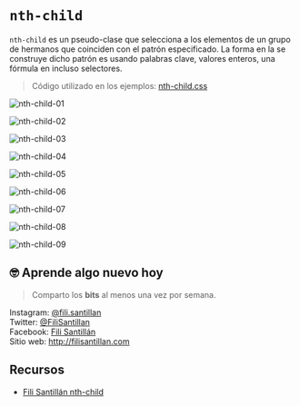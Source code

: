 # `nth-child`

`nth-child` es un pseudo-clase que selecciona a los elementos de un grupo de hermanos que coinciden con el patrón especificado. La forma en la se construye dicho patrón es usando palabras clave, valores enteros, una fórmula en incluso selectores.

> Código utilizado en los ejemplos: [nth-child.css](./nth-child.css)

![nth-child-01](./nth-child-01.png)

![nth-child-02](./nth-child-02.png)

![nth-child-03](./nth-child-03.png)

![nth-child-04](./nth-child-04.png)

![nth-child-05](./nth-child-05.png)

![nth-child-06](./nth-child-06.png)

![nth-child-07](./nth-child-07.png)

![nth-child-08](./nth-child-08.png)

![nth-child-09](./nth-child-09.png)

## 🤓 Aprende algo nuevo hoy

> Comparto los **bits** al menos una vez por semana.

Instagram: [@fili.santillan](https://www.instagram.com/fili.santillan/)  
Twitter: [@FiliSantillan](https://twitter.com/FiliSantillan)  
Facebook: [Fili Santillán](https://www.facebook.com/FiliSantillan96/)  
Sitio web: http://filisantillan.com

## Recursos

- [Fili Santillán nth-child](https://filisantillan.com/bits/nth-child/)
